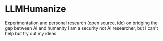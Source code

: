 # LLMHumanize
Experimentation and personal research (open source, idc) on bridging the gap between AI and humanity
I am a security not AI researcher, but I can't help but try out my ideas
